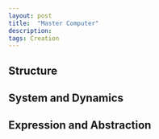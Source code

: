 ```yaml
---
layout: post
title:  "Master Computer"
description: 
tags: Creation
---
```


## Structure

## System and Dynamics 

## Expression and Abstraction